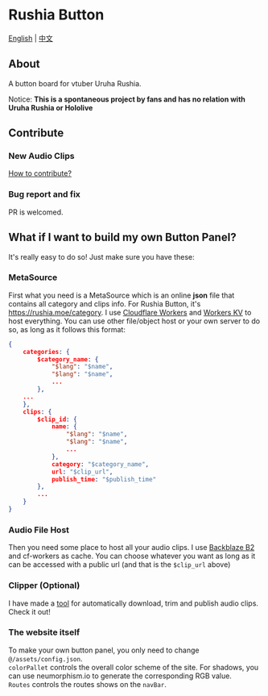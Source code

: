 # Rushia Button

[English](https://github.com/Rushia-cn/Rushia-button/blob/master/README.EN.md) | 
[中文](https://github.com/Rushia-cn/Rushia-button)
## About 
A button board for vtuber Uruha Rushia.

Notice: **This is a spontaneous project by fans and has no relation with Uruha Rushia or Hololive**

## Contribute

### New Audio Clips
[How to contribute?](https://github.com/Rushia-cn/Rushia-button/blob/master/Contribute.EN.md)

### Bug report and fix
PR is welcomed.

## What if I want to build my own Button Panel?
It's really easy to do so! Just make sure you have these:

### MetaSource
First what you need is a MetaSource which is an online **json** file that contains all category and clips info. For Rushia Button, it's https://rushia.moe/category. I use [Cloudflare Workers](https://workers.dev) and [Workers KV](https://www.cloudflare.com/products/workers-kv/) to host everything. You can use other file/object host or your own server to do so, as long as it follows this format:

```json
{
    categories: {
        $category_name: {
            "$lang": "$name",
            "$lang": "$name",
            ...
        },
    ...
    },
    clips: {
        $clip_id: {
            name: {
                "$lang": "$name",
                "$lang": "$name",
                ...
            },
            category: "$category_name",
            url: "$clip_url",
            publish_time: "$publish_time"
        },
        ...
    }
}
```

### Audio File Host
Then you need some place to host all your audio clips. I use [Backblaze B2](https://www.backblaze.com/b2/cloud-storage.html) and cf-workers as cache. You can choose whatever you want as long as it can be accessed with a public url (and that is the `$clip_url` above) 

### Clipper (Optional)
I have made a [tool](https://github.com/Rushia-cn/Clipper-Core) for automatically download, trim and publish audio clips. Check it out!

### The website itself
To make your own button panel, you only need to change `@/assets/config.json`.   
`colorPallet` controls the overall color scheme of the site. For shadows, you can use neumorphism.io to generate the corresponding RGB value.  
`Routes` controls the routes shows on the `navBar`. 

